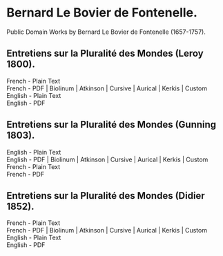 # Bernard Le Bovier de Fontenelle.

Public Domain Works by Bernard Le Bovier de Fontenelle (1657-1757).

## Entretiens sur la Pluralité des Mondes (Leroy 1800).

French - Plain Text  
French - PDF | Biolinum | Atkinson | Cursive | Aurical | Kerkis | Custom  
English - Plain Text  
English - PDF  

## Entretiens sur la Pluralité des Mondes (Gunning 1803).

English - Plain Text  
English - PDF | Biolinum | Atkinson | Cursive | Aurical | Kerkis | Custom  
French - Plain Text  
French - PDF  

## Entretiens sur la Pluralité des Mondes (Didier 1852).

French - Plain Text  
French - PDF | Biolinum | Atkinson | Cursive | Aurical | Kerkis | Custom  
English - Plain Text  
English - PDF  

